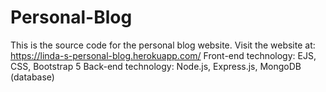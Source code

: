 # Personal-Blog
This is the source code for the personal blog website.
Visit the website at: https://linda-s-personal-blog.herokuapp.com/
Front-end technology: EJS, CSS, Bootstrap 5
Back-end technology: Node.js, Express.js, MongoDB (database)
